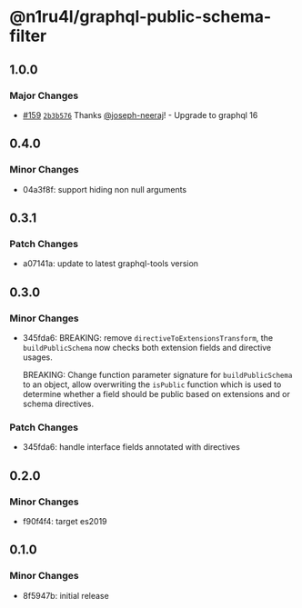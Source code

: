 # @n1ru4l/graphql-public-schema-filter

## 1.0.0

### Major Changes

- [#159](https://github.com/n1ru4l/graphql-public-schema-filter/pull/159) [`2b3b576`](https://github.com/n1ru4l/graphql-public-schema-filter/commit/2b3b5762096f9d6e86e76e626f869162b3dad2a2) Thanks [@joseph-neeraj](https://github.com/joseph-neeraj)! - Upgrade to graphql 16

## 0.4.0

### Minor Changes

- 04a3f8f: support hiding non null arguments

## 0.3.1

### Patch Changes

- a07141a: update to latest graphql-tools version

## 0.3.0

### Minor Changes

- 345fda6: BREAKING: remove `directiveToExtensionsTransform`, the `buildPublicSchema` now checks both extension fields and directive usages.

  BREAKING: Change function parameter signature for `buildPublicSchema` to an object, allow overwriting the `isPublic` function which is used to determine whether a field should be public based on extensions and or schema directives.

### Patch Changes

- 345fda6: handle interface fields annotated with directives

## 0.2.0

### Minor Changes

- f90f4f4: target es2019

## 0.1.0

### Minor Changes

- 8f5947b: initial release
